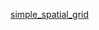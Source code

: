 [simple_spatial_grid](https://letrungphong.github.io/Game-developer-training/practice/simple_spatial_grid/index.html)<br>